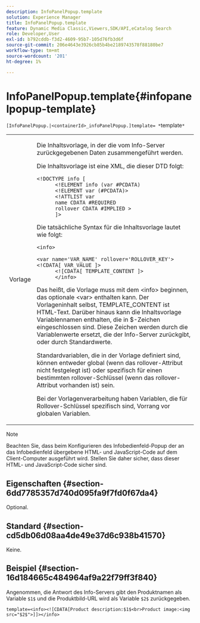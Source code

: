 ```yaml
---
description: InfoPanelPopup.template
solution: Experience Manager
title: InfoPanelPopup.template
feature: Dynamic Media Classic,Viewers,SDK/API,eCatalog Search
role: Developer,User
exl-id: b792cddb-f3d2-4609-95b7-105d76fb3d6f
source-git-commit: 206e4643e3926cb85b4be2189743578f88180be7
workflow-type: tm+mt
source-wordcount: '201'
ht-degree: 1%

---
```


# InfoPanelPopup.template{#infopanelpopup-template}

`[InfoPanelPopup.|<containerId>_infoPanelPopup.]template= *`template`*`

<table id="table_A6B1B446A7AE4A4A8B552C07EC88E518"> 
 <tbody> 
  <tr> 
   <td> <p> <span class="codeph"><span class="varname"> Vorlage</span></span> </p> </td> 
   <td> <p>Die Inhaltsvorlage, in der die vom Info-Server zurückgegebenen Daten zusammengeführt werden. </p> <p>Die Inhaltsvorlage ist eine XML, die dieser DTD folgt: </p> <p> <code>&lt;!DOCTYPE&nbsp;info&nbsp;[
      &lt;!ELEMENT&nbsp;info&nbsp;(var&nbsp;#PCDATA)
      &lt;!ELEMENT&nbsp;var&nbsp;(#PCDATA)&gt;
      &lt;!ATTLIST&nbsp;var&nbsp;
      name&nbsp;CDATA&nbsp;#REQUIRED
      rollover&nbsp;CDATA&nbsp;#IMPLIED&nbsp;&gt;
      ]&gt;</code> </p> <p>Die tatsächliche Syntax für die Inhaltsvorlage lautet wie folgt: </p> <p> <code>&lt;info&gt;
      &lt;var&nbsp;name='VAR_NAME'&nbsp;rollover='ROLLOVER_KEY'&gt;&lt;!CDATA[&nbsp;VAR_VALUE&nbsp;]&gt;
      &lt;![CDATA[&nbsp;TEMPLATE_CONTENT&nbsp;]&gt;
      &lt;/info&gt;</code> </p> <p>Das heißt, die Vorlage muss mit dem <span class="codeph"> &lt;info&gt;</span> beginnen, das optionale <span class="codeph"> &lt;var&gt;</span> enthalten kann. Der Vorlageninhalt selbst, <span class="codeph"> TEMPLATE_CONTENT</span> ist HTML-Text. Darüber hinaus kann die Inhaltsvorlage Variablennamen enthalten, die in <span class="codeph"> $</span>-Zeichen eingeschlossen sind. Diese Zeichen werden durch die Variablenwerte ersetzt, die der Info-Server zurückgibt, oder durch Standardwerte. </p> <p>Standardvariablen, die in der Vorlage definiert sind, können entweder global (wenn das rollover-Attribut nicht festgelegt ist) oder spezifisch für einen bestimmten rollover-Schlüssel (wenn das rollover-Attribut vorhanden ist) sein. </p> <p>Bei der Vorlagenverarbeitung haben Variablen, die für Rollover-Schlüssel spezifisch sind, Vorrang vor globalen Variablen. </p> </td> 
  </tr> 
 </tbody> 
</table>

>[!NOTE]
>
>Beachten Sie, dass beim Konfigurieren des Infobedienfeld-Popup der an das Infobedienfeld übergebene HTML- und JavaScript-Code auf dem Client-Computer ausgeführt wird. Stellen Sie daher sicher, dass dieser HTML- und JavaScript-Code sicher sind.

## Eigenschaften {#section-6dd7785357d740d095fa9f7fd0f67da4}

Optional.

## Standard {#section-cd5db06d08aa4de49e37d6c938b41570}

Keine.

## Beispiel {#section-16d184665c484964af9a22f79ff3f840}

Angenommen, die Antwort des Info-Servers gibt den Produktnamen als Variable `$1$` und die Produktbild-URL wird als Variable `$2$` zurückgegeben.

`template=<info><![CDATA[Product description:$1$<br>Product image:<img src="$2$">]]></info>`
